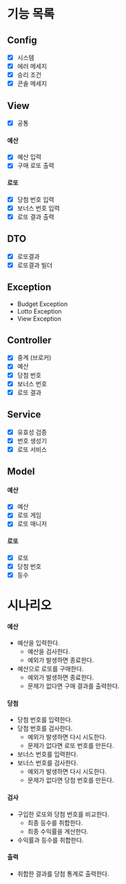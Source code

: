 # 기능 목록

## Config
- [x] 시스템
- [x] 에러 메세지
- [x] 승리 조건
- [x] 콘솔 메세지

## View
- [x] 공통

#### 예산
- [x] 예산 입력
- [x] 구매 로또 출력
#### 로또
- [x] 당첨 번호 입력
- [x] 보너스 번호 입력
- [x] 로또 결과 출력

## DTO
- [x] 로또결과
- [x] 로또결과 빌더

## Exception
- Budget Exception
- Lotto Exception
- View Exception

## Controller
- [x] 중계 (브로커)
- [x] 예산
- [x] 당첨 번호
- [x] 보너스 번호
- [x] 로또 결과

## Service
- [x] 유효성 검증
- [x] 번호 생성기
- [x] 로또 서비스

## Model
#### 예산
- [x] 예산
- [x] 로또 게임
- [x] 로또 매니저
#### 로또
- [x] 로또
- [x] 당첨 번호
- [x] 등수

# 시나리오

#### 예산
- 예산을 입력한다.
  - 예산을 검사한다.
  - 예외가 발생하면 종료한다.
- 예산으로 로또를 구매한다.
  - 예외가 발생하면 종료한다.
  - 문제가 없다면 구매 결과를 출력한다.

#### 당첨
- 당첨 번호를 입력한다.
- 당첨 번호를 검사한다.
    - 예외가 발생하면 다시 시도한다.
    - 문제가 없다면 로또 번호를 만든다.
- 보너스 번호를 입력한다.
- 보너스 번호를 검사한다.
    - 예외가 발생하면 다시 시도한다.
    - 문제가 없다면 당첨 번호를 만든다.

#### 검사
- 구입한 로또와 당첨 번호를 비교한다.
  - 최종 등수를 취합한다.
  - 최종 수익률을 계산한다.
- 수익률과 등수를 취합한다.

#### 출력
- 취합한 결과를 당첨 통계로 출력한다.
